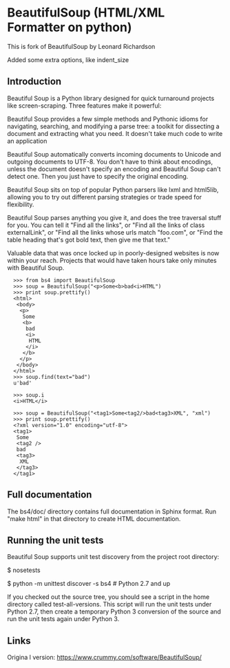 # BeautifulSoup (HTML/XML Formatter on python)

This is fork of BeautifulSoup by Leonard Richardson

Added some extra options, like indent_size



## Introduction

Beautiful Soup is a Python library designed for quick turnaround projects like screen-scraping. Three features make it powerful:

Beautiful Soup provides a few simple methods and Pythonic idioms for navigating, searching, and modifying a parse tree: a toolkit for dissecting a document and extracting what you need. It doesn't take much code to write an application

Beautiful Soup automatically converts incoming documents to Unicode and outgoing documents to UTF-8. You don't have to think about encodings, unless the document doesn't specify an encoding and Beautiful Soup can't detect one. Then you just have to specify the original encoding.

Beautiful Soup sits on top of popular Python parsers like lxml and html5lib, allowing you to try out different parsing strategies or trade speed for flexibility.

Beautiful Soup parses anything you give it, and does the tree traversal stuff for you. You can tell it "Find all the links", or "Find all the links of class externalLink", or "Find all the links whose urls match "foo.com", or "Find the table heading that's got bold text, then give me that text."

Valuable data that was once locked up in poorly-designed websites is now within your reach. Projects that would have taken hours take only minutes with Beautiful Soup.



```
  >>> from bs4 import BeautifulSoup
  >>> soup = BeautifulSoup("<p>Some<b>bad<i>HTML")
  >>> print soup.prettify()
  <html>
   <body>
    <p>
     Some
     <b>
      bad
      <i>
       HTML
      </i>
     </b>
    </p>
   </body>
  </html>
  >>> soup.find(text="bad")
  u'bad'

  >>> soup.i
  <i>HTML</i>

  >>> soup = BeautifulSoup("<tag1>Some<tag2/>bad<tag3>XML", "xml")
  >>> print soup.prettify()
  <?xml version="1.0" encoding="utf-8">
  <tag1>
   Some
   <tag2 />
   bad
   <tag3>
    XML
   </tag3>
  </tag1>
```

## Full documentation

The bs4/doc/ directory contains full documentation in Sphinx
format. Run "make html" in that directory to create HTML
documentation.

## Running the unit tests

Beautiful Soup supports unit test discovery from the project root directory:

 $ nosetests

 $ python -m unittest discover -s bs4 # Python 2.7 and up

If you checked out the source tree, you should see a script in the
home directory called test-all-versions. This script will run the unit
tests under Python 2.7, then create a temporary Python 3 conversion of
the source and run the unit tests again under Python 3.

## Links
Origina l version: https://www.crummy.com/software/BeautifulSoup/
